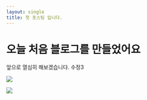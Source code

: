 ```yaml
---
layout: single
title: 첫 포스팅 입니다.
---
```


# 오늘 처음 블로그를 만들었어요

앞으로 열심히 해보겠습니다.
수정3

![](bingseok.github.io/images/Pasted%20image%2020240315185524.png)



![](Pasted%20image%2020240315190450.png)

